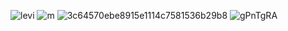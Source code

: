 ![levi](https://user-images.githubusercontent.com/55863344/113024001-72ba0f80-91b0-11eb-9fbc-522997dd6969.gif)
![m](https://user-images.githubusercontent.com/55863344/113025293-fc1e1180-91b1-11eb-9439-e023e316b84f.gif)
![3c64570ebe8915e1114c7581536b29b8](https://user-images.githubusercontent.com/55863344/113023122-85801480-91af-11eb-89a8-76cb8df60280.gif)
![gPnTgRA](https://user-images.githubusercontent.com/55863344/113024643-30dd9900-91b1-11eb-976e-652638f17de2.gif)






